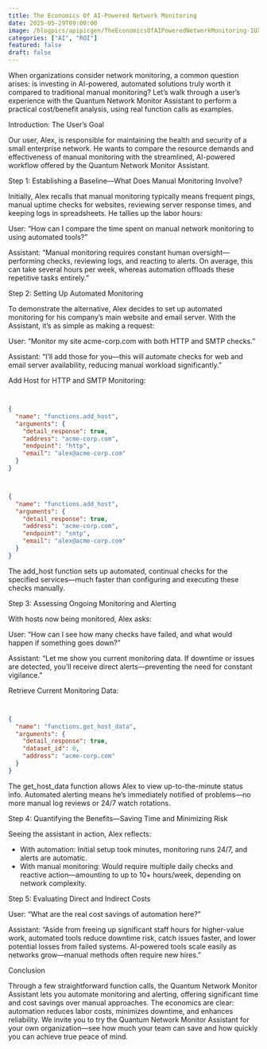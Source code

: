 ```yaml
---
title: The Economics Of AI-Powered Network Monitoring
date: 2025-05-29T09:00:00
image: /blogpics/apipicgen/TheEconomicsOfAIPoweredNetworkMonitoring-1UXDW16SNN.jpg
categories: ["AI", "ROI"]
featured: false
draft: false
---
```

When organizations consider network monitoring, a common question arises: is investing in AI-powered, automated solutions truly worth it compared to traditional manual monitoring? Let’s walk through a user’s experience with the Quantum Network Monitor Assistant to perform a practical cost/benefit analysis, using real function calls as examples.

Introduction: The User’s Goal

Our user, Alex, is responsible for maintaining the health and security of a small enterprise network. He wants to compare the resource demands and effectiveness of manual monitoring with the streamlined, AI-powered workflow offered by the Quantum Network Monitor Assistant.

Step 1: Establishing a Baseline—What Does Manual Monitoring Involve?

Initially, Alex recalls that manual monitoring typically means frequent pings, manual uptime checks for websites, reviewing server response times, and keeping logs in spreadsheets. He tallies up the labor hours:

User: “How can I compare the time spent on manual network monitoring to using automated tools?”

Assistant: “Manual monitoring requires constant human oversight—performing checks, reviewing logs, and reacting to alerts. On average, this can take several hours per week, whereas automation offloads these repetitive tasks entirely.”

Step 2: Setting Up Automated Monitoring

To demonstrate the alternative, Alex decides to set up automated monitoring for his company’s main website and email server. With the Assistant, it’s as simple as making a request:

User: “Monitor my site acme-corp.com with both HTTP and SMTP checks.”

Assistant: “I’ll add those for you—this will automate checks for web and email server availability, reducing manual workload significantly.”

Add Host for HTTP and SMTP Monitoring:
```json


{
  "name": "functions.add_host",
  "arguments": {
    "detail_response": true,
    "address": "acme-corp.com",
    "endpoint": "http",
    "email": "alex@acme-corp.com"
  }
}
```
```json


{
  "name": "functions.add_host",
  "arguments": {
    "detail_response": true,
    "address": "acme-corp.com",
    "endpoint": "smtp",
    "email": "alex@acme-corp.com"
  }
}
```

The add_host function sets up automated, continual checks for the specified services—much faster than configuring and executing these checks manually.

Step 3: Assessing Ongoing Monitoring and Alerting

With hosts now being monitored, Alex asks:

User: “How can I see how many checks have failed, and what would happen if something goes down?”

Assistant: “Let me show you current monitoring data. If downtime or issues are detected, you’ll receive direct alerts—preventing the need for constant vigilance.”

Retrieve Current Monitoring Data:
```json


{
  "name": "functions.get_host_data",
  "arguments": {
    "detail_response": true,
    "dataset_id": 0,
    "address": "acme-corp.com"
  }
}
```

The get_host_data function allows Alex to view up-to-the-minute status info. Automated alerting means he’s immediately notified of problems—no more manual log reviews or 24/7 watch rotations.

Step 4: Quantifying the Benefits—Saving Time and Minimizing Risk

Seeing the assistant in action, Alex reflects:

- With automation: Initial setup took minutes, monitoring runs 24/7, and alerts are automatic.
- With manual monitoring: Would require multiple daily checks and reactive action—amounting to up to 10+ hours/week, depending on network complexity.

Step 5: Evaluating Direct and Indirect Costs

User: “What are the real cost savings of automation here?”

Assistant: “Aside from freeing up significant staff hours for higher-value work, automated tools reduce downtime risk, catch issues faster, and lower potential losses from failed systems. AI-powered tools scale easily as networks grow—manual methods often require new hires.”

Conclusion

Through a few straightforward function calls, the Quantum Network Monitor Assistant lets you automate monitoring and alerting, offering significant time and cost savings over manual approaches. The economics are clear: automation reduces labor costs, minimizes downtime, and enhances reliability. We invite you to try the Quantum Network Monitor Assistant for your own organization—see how much your team can save and how quickly you can achieve true peace of mind.